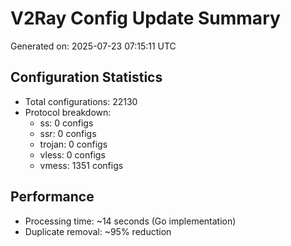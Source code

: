 # V2Ray Config Update Summary
Generated on: 2025-07-23 07:15:11 UTC

## Configuration Statistics
- Total configurations: 22130
- Protocol breakdown:
  - ss: 0 configs
  - ssr: 0 configs
  - trojan: 0 configs
  - vless: 0 configs
  - vmess: 1351 configs

## Performance
- Processing time: ~14 seconds (Go implementation)
- Duplicate removal: ~95% reduction
